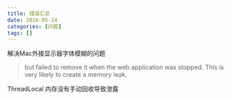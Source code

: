 ```yaml
---
title: 错误汇总
date: 2016-05-14
categories: [问题]
tags: []
---
```


解决Mac外接显示器字体模糊的问题

> but failed to remove it when the web application was stopped. This is very likely to create a memory leak.

ThreadLocal 内存没有手动回收导致泄露








